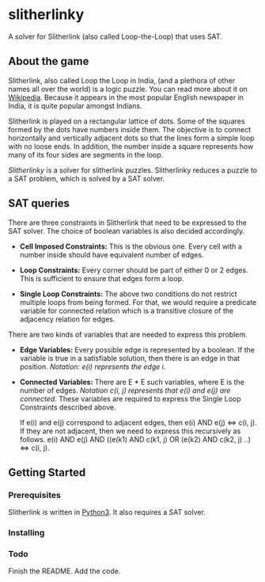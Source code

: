 # slitherlinky
A solver for Slitherlink (also called Loop-the-Loop) that uses SAT.


## About the game
Slitherlink, also called Loop the Loop in India, (and a plethora of other names
all over the world) is a logic puzzle. You can read more about it on
[Wikipedia]. Because it appears in the most popular English newspaper in India,
it is quite popular amongst Indians. 

Slitherlink is played on a rectangular lattice of dots. Some of the squares
formed by the dots have numbers inside them. The objective is to connect
horizontally and vertically adjacent dots so that the lines form a simple loop
with no loose ends. In addition, the number inside a square represents how many
of its four sides are segments in the loop.

*Slitherlinky* is a solver for slitherlink puzzles. Slitherlinky reduces a
puzzle to a SAT problem, which is solved by a SAT solver. 

## SAT queries

There are three constraints in Slitherlink that need to be expressed to the SAT
solver. The choice of boolean variables is also decided accordingly. 

* **Cell Imposed Constraints:** This is the obvious one. Every cell with a
  number inside should have equivalent number of edges. 

* **Loop Constraints:** Every corner should be part of either 0 or 2 edges. This
  is sufficient to ensure that edges form a loop.

* **Single Loop Constraints:** The above two conditions do not restrict multiple
  loops from being formed. For that, we would require a predicate variable for
  connected relation which is a transitive closure of the adjacency relation for
  edges.

There are two kinds of variables that are needed to express this problem. 

* **Edge Variables:** Every possible edge is represented by a boolean. If the
  variable is true in a satisfiable solution, then there is an edge in that
  position. *Notation: e(i) represents the edge i*.

* **Connected Variables:** There are E * E such variables, where E is the number
  of edges. *Notation c(i, j) represents that e(i) and e(j) are connected*.
  These variables are required to express the Single Loop Constraints described
  above.

  If e(i) and e(j) correspond to adjacent edges, then e(i) AND e(j) <=> c(i, j).
  If they are not adjacent, then we need to express this recursively as follows. 
  e(i) AND e(j) AND ((e(k1) AND c(k1, j) OR (e(k2) AND c(k2, j) ..) <=> c(i, j).

## Getting Started

### Prerequisites

Slitherlink is written in [Python3]. It also requires a SAT solver. 

### Installing

### Todo
Finish the README.  Add the code.

[Wikipedia]: https://en.wikipedia.org/wiki/Slitherlink
[Python3]: https://www.python.org/downloads/
